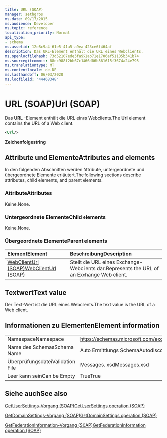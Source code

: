 ```yaml
---
title: URL (SOAP)
manager: sethgros
ms.date: 09/17/2015
ms.audience: Developer
ms.topic: reference
localization_priority: Normal
api_type:
- schema
ms.assetid: 12e8c9a4-61e5-41a5-a9ea-423ce6f464af
description: Das URL-Element enthält die URL eines Webclients.
ms.openlocfilehash: 73d52107ede3fa951ab71e1706af51185b341b74
ms.sourcegitcommit: 88ec988f2bb67c1866d06b361615f3674a24e795
ms.translationtype: MT
ms.contentlocale: de-DE
ms.lasthandoff: 06/03/2020
ms.locfileid: "44468348"
---
```

# <a name="url-soap"></a><span data-ttu-id="8a7aa-103">URL (SOAP)</span><span class="sxs-lookup"><span data-stu-id="8a7aa-103">Url (SOAP)</span></span>

<span data-ttu-id="8a7aa-104">Das **URL** -Element enthält die URL eines Webclients.</span><span class="sxs-lookup"><span data-stu-id="8a7aa-104">The **Url** element contains the URL of a Web client.</span></span> 
  
```XML
<Url/>
```

 <span data-ttu-id="8a7aa-105">**Zeichenfolge**</span><span class="sxs-lookup"><span data-stu-id="8a7aa-105">**string**</span></span>
## <a name="attributes-and-elements"></a><span data-ttu-id="8a7aa-106">Attribute und Elemente</span><span class="sxs-lookup"><span data-stu-id="8a7aa-106">Attributes and elements</span></span>

<span data-ttu-id="8a7aa-107">In den folgenden Abschnitten werden Attribute, untergeordnete und übergeordnete Elemente erläutert.</span><span class="sxs-lookup"><span data-stu-id="8a7aa-107">The following sections describe attributes, child elements, and parent elements.</span></span>
  
### <a name="attributes"></a><span data-ttu-id="8a7aa-108">Attribute</span><span class="sxs-lookup"><span data-stu-id="8a7aa-108">Attributes</span></span>

<span data-ttu-id="8a7aa-109">Keine.</span><span class="sxs-lookup"><span data-stu-id="8a7aa-109">None.</span></span>
  
### <a name="child-elements"></a><span data-ttu-id="8a7aa-110">Untergeordnete Elemente</span><span class="sxs-lookup"><span data-stu-id="8a7aa-110">Child elements</span></span>

<span data-ttu-id="8a7aa-111">Keine.</span><span class="sxs-lookup"><span data-stu-id="8a7aa-111">None.</span></span>
  
### <a name="parent-elements"></a><span data-ttu-id="8a7aa-112">Übergeordnete Elemente</span><span class="sxs-lookup"><span data-stu-id="8a7aa-112">Parent elements</span></span>

|<span data-ttu-id="8a7aa-113">**Element**</span><span class="sxs-lookup"><span data-stu-id="8a7aa-113">**Element**</span></span>|<span data-ttu-id="8a7aa-114">**Beschreibung**</span><span class="sxs-lookup"><span data-stu-id="8a7aa-114">**Description**</span></span>|
|:-----|:-----|
|[<span data-ttu-id="8a7aa-115">WebClientUrl (SOAP)</span><span class="sxs-lookup"><span data-stu-id="8a7aa-115">WebClientUrl (SOAP)</span></span>](webclienturl-soap.md) <br/> |<span data-ttu-id="8a7aa-116">Stellt die URL eines Exchange-Webclients dar.</span><span class="sxs-lookup"><span data-stu-id="8a7aa-116">Represents the URL of an Exchange Web client.</span></span>  <br/> |
   
## <a name="text-value"></a><span data-ttu-id="8a7aa-117">Textwert</span><span class="sxs-lookup"><span data-stu-id="8a7aa-117">Text value</span></span>

<span data-ttu-id="8a7aa-118">Der Text-Wert ist die URL eines Webclients.</span><span class="sxs-lookup"><span data-stu-id="8a7aa-118">The text value is the URL of a Web client.</span></span>
  
## <a name="element-information"></a><span data-ttu-id="8a7aa-119">Informationen zu Elementen</span><span class="sxs-lookup"><span data-stu-id="8a7aa-119">Element information</span></span>

|||
|:-----|:-----|
|<span data-ttu-id="8a7aa-120">Namespace</span><span class="sxs-lookup"><span data-stu-id="8a7aa-120">Namespace</span></span>  <br/> |https://schemas.microsoft.com/exchange/2010/Autodiscover  <br/> |
|<span data-ttu-id="8a7aa-121">Name des Schemas</span><span class="sxs-lookup"><span data-stu-id="8a7aa-121">Schema Name</span></span>  <br/> |<span data-ttu-id="8a7aa-122">Auto Ermittlungs Schema</span><span class="sxs-lookup"><span data-stu-id="8a7aa-122">Autodiscover schema</span></span>  <br/> |
|<span data-ttu-id="8a7aa-123">Überprüfungsdatei</span><span class="sxs-lookup"><span data-stu-id="8a7aa-123">Validation File</span></span>  <br/> |<span data-ttu-id="8a7aa-124">Messages. xsd</span><span class="sxs-lookup"><span data-stu-id="8a7aa-124">Messages.xsd</span></span>  <br/> |
|<span data-ttu-id="8a7aa-125">Leer kann sein</span><span class="sxs-lookup"><span data-stu-id="8a7aa-125">Can be Empty</span></span>  <br/> |<span data-ttu-id="8a7aa-126">True</span><span class="sxs-lookup"><span data-stu-id="8a7aa-126">True</span></span>  <br/> |
   
## <a name="see-also"></a><span data-ttu-id="8a7aa-127">Siehe auch</span><span class="sxs-lookup"><span data-stu-id="8a7aa-127">See also</span></span>



[<span data-ttu-id="8a7aa-128">GetUserSettings-Vorgang (SOAP)</span><span class="sxs-lookup"><span data-stu-id="8a7aa-128">GetUserSettings operation (SOAP)</span></span>](getusersettings-operation-soap.md)
  
[<span data-ttu-id="8a7aa-129">GetDomainSettings-Vorgang (SOAP)</span><span class="sxs-lookup"><span data-stu-id="8a7aa-129">GetDomainSettings operation (SOAP)</span></span>](getdomainsettings-operation-soap.md)
  
[<span data-ttu-id="8a7aa-130">GetFederationInformation-Vorgang (SOAP)</span><span class="sxs-lookup"><span data-stu-id="8a7aa-130">GetFederationInformation operation (SOAP)</span></span>](getfederationinformation-operation-soap.md)

